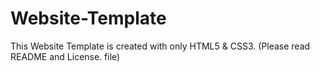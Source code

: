 # Website-Template
This Website Template is created with only HTML5 &amp; CSS3. (Please read README and License. file)

